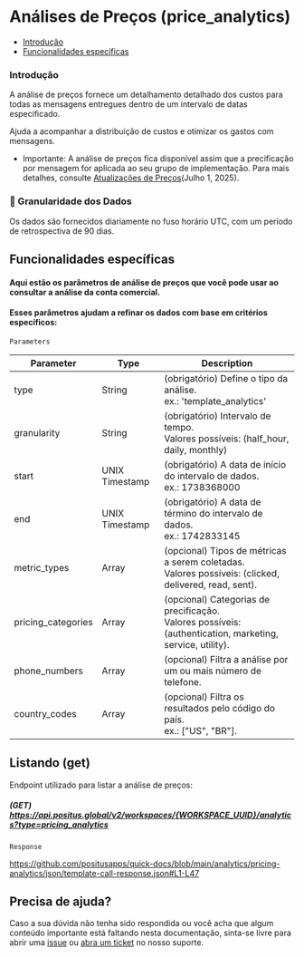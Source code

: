 # Análises de Preços (price_analytics)

- [Introdução](#introdução)
- [Funcionalidades específicas](#funcionalidades-específicas)

### Introdução
A análise de preços fornece um detalhamento detalhado dos custos para todas as mensagens entregues dentro de um intervalo de datas especificado.

Ajuda a acompanhar a distribuição de custos e otimizar os gastos com mensagens.

- Importante: A análise de preços fica disponível assim que a precificação por mensagem for aplicada ao seu grupo de implementação. Para mais detalhes, consulte [Atualizações de Preços](https://developers.facebook.com/docs/whatsapp/pricing/updates-to-pricing?locale=en_US)(Julho 1, 2025).

### 📅 Granularidade dos Dados
Os dados são fornecidos diariamente no fuso horário UTC, com um período de retrospectiva de 90 dias.

## Funcionalidades específicas

#### Aqui estão os parâmetros de análise de preços que você pode usar ao consultar a análise da conta comercial.
#### Esses parâmetros ajudam a refinar os dados com base em critérios específicos:

`Parameters`

| Parameter | Type             | Description                                                                                                   |
|-----------|------------------|---------------------------------------------------------------------------------------------------------------|
| type      | String | (obrigatório) Define o tipo da análise. <br/>ex.: 'template_analytics'                                        |
| granularity       | String           | (obrigatório)   Intervalo de tempo. <br/>Valores possíveis: (half_hour, daily, monthly)                       |
| start     | UNIX Timestamp   | (obrigatório) A data de início do intervalo de dados. <br/>ex.: 1738368000                                    |
| end       | UNIX Timestamp   | (obrigatório) A data de término do intervalo de dados. <br/>ex.: 1742833145                                   |
| metric_types       | Array            | (opcional) Tipos de métricas a serem coletadas. <br/>Valores possíveis: (clicked, delivered, read, sent).     |
| pricing_categories       | Array            | (opcional) Categorias de precificação. <br/>Valores possíveis: (authentication, marketing, service, utility). |
| phone_numbers       | Array            | (opcional) Filtra a análise por um ou mais número de telefone.                                                |
| country_codes       | Array            | (opcional) Filtra os resultados pelo código do país. <br/>ex.: ["US", "BR"].                                         |

## Listando (get)
Endpoint utilizado para listar a análise de preços:

##### (GET) https://api.positus.global/v2/workspaces/{WORKSPACE_UUID}/analytics?type=pricing_analytics

`Response`

https://github.com/positusapps/quick-docs/blob/main/analytics/pricing-analytics/json/template-call-response.json#L1-L47

## Precisa de ajuda?

Caso a sua dúvida não tenha sido respondida ou você acha que algum conteúdo importante está faltando nesta documentação, sinta-se livre para abrir uma [issue](https://github.com/positusapps/quick-docs/issues) ou [abra um ticket](https://studio.posit.us/suporte) no nosso suporte.